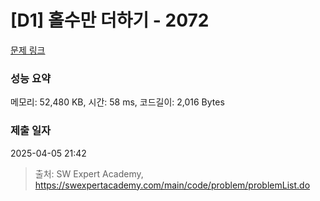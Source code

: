 # [D1] 홀수만 더하기 - 2072 

[문제 링크](https://swexpertacademy.com/main/code/problem/problemDetail.do?contestProbId=AV5QSEhaA5sDFAUq) 

### 성능 요약

메모리: 52,480 KB, 시간: 58 ms, 코드길이: 2,016 Bytes

### 제출 일자

2025-04-05 21:42



> 출처: SW Expert Academy, https://swexpertacademy.com/main/code/problem/problemList.do